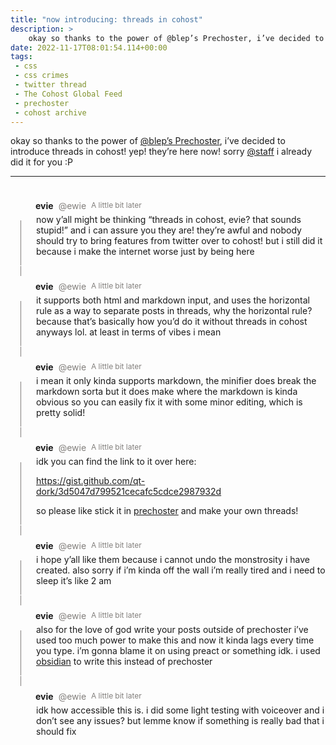 ```yaml
---
title: "now introducing: threads in cohost"
description: >
    okay so thanks to the power of @blep’s Prechoster, i’ve decided to introduce threads in cohost! yep! they’re here now! sorry @staff i already did it for you :P
date: 2022-11-17T08:01:54.114+00:00
tags:
 - css
 - css crimes
 - twitter thread
 - The Cohost Global Feed
 - prechoster
 - cohost archive
---
```


okay so thanks to the power of [@blep’s Prechoster](https://web.archive.org/web/20241216230151mp_/https://cohost.org/blep/post/323847-prechoster), i’ve decided to introduce threads in cohost! yep! they’re here now! sorry [@staff](https://web.archive.org/web/20250107012646/https://cohost.org/staff) i already did it for you :P

---

<div><div style="height: 1rem; width: 1px;"></div> <div style="gap: 0.5rem; align-items: center; display: flex; flex-flow: wrap;"><div><div style="background-image: url(&quot;https://web.archive.org/web/20250107120510/https://staging.cohostcdn.org/avatar/7709-d5965736-bb74-434d-8cb3-65e5f2d65d0f-profile.jpg&quot;); mask-size: contain; -webkit-mask-position-x: center; -webkit-mask-position-y: center; border-radius: 50%; height: 2rem; width: 2rem; aspect-ratio: 1 / 1; background-size: cover; flex-shrink: 0; background-position: center center; background-repeat: no-repeat;"></div></div> <a rel="nofollow noopener" href="https://web.archive.org/web/20250107120510mp_/https://cohost.org/ewie" title="evie" style="color: rgb(25, 25, 25); text-decoration: inherit; font-weight: 700;" target="_blank" tabindex="0">evie</a> <span style="color: rgb(130, 127, 124); font-weight: 400;"><a style="color: inherit; text-decoration: inherit;" tabindex="0">@ewie</a></span> <time datetime="Thu Nov 17 2022 02:00:21 GMT-0600 (Central Standard Time)" style="font-variant-numeric: tabular-nums; color: rgb(130, 127, 124); font-size: 0.75rem; line-height: 1rem;"><a href="https://web.archive.org/web/20250107120510mp_/https://cohost.org/ewie" style="color: inherit; text-decoration: inherit;" target="_blank" rel="nofollow noopener" tabindex="0">A little bit later</a></time></div> <div style="display: flex;"><div style="margin-top: 8px; margin-right: calc(1.5rem); margin-left: 1rem;"><div style="width: 1px; height: 100%; background-color: rgb(130, 127, 124);"></div></div> <div style="margin: -1rem 0px 0px;"><div>
<p>now y’all might be thinking “threads in cohost, evie? that sounds stupid!” and i can assure you they are! they’re awful and nobody should try to bring features from twitter over to cohost! but i still did it because i make the internet worse just by being here</p>
 </div></div></div></div>
<div aria-hidden="true" style="width: 100%; height: 1px; display: block; margin-left: auto; margin-right: auto; border-top-width: 1px; border-top-color: rgb(191, 186, 181);"></div>
<hr style="position: absolute; left: -10000px; top: auto; width: 1px; height: 1px; overflow: hidden;">
<div><div style="display: flex; height: 1rem;"><div style="height: 100%; margin-right: calc(1.5rem); margin-left: 1rem; padding-bottom: 8px;"><div style="width: 1px; height: inherit; background-color: rgb(130, 127, 124);"></div></div> <div style="flex-grow: 1;"></div></div> <div style="gap: 0.5rem; align-items: center; display: flex; flex-flow: wrap;"><div><div style="background-image: url(&quot;https://web.archive.org/web/20250107120510/https://staging.cohostcdn.org/avatar/7709-d5965736-bb74-434d-8cb3-65e5f2d65d0f-profile.jpg&quot;); mask-size: contain; -webkit-mask-position-x: center; -webkit-mask-position-y: center; border-radius: 50%; height: 2rem; width: 2rem; aspect-ratio: 1 / 1; background-size: cover; flex-shrink: 0; background-position: center center; background-repeat: no-repeat;"></div></div> <a rel="nofollow noopener" href="https://web.archive.org/web/20250107120510mp_/https://cohost.org/ewie" title="evie" style="color: rgb(25, 25, 25); text-decoration: inherit; font-weight: 700;" target="_blank" tabindex="0">evie</a> <span style="color: rgb(130, 127, 124); font-weight: 400;"><a style="color: inherit; text-decoration: inherit;" tabindex="0">@ewie</a></span> <time datetime="Thu Nov 17 2022 02:00:21 GMT-0600 (Central Standard Time)" style="font-variant-numeric: tabular-nums; color: rgb(130, 127, 124); font-size: 0.75rem; line-height: 1rem;"><a href="https://web.archive.org/web/20250107120510mp_/https://cohost.org/ewie" style="color: inherit; text-decoration: inherit;" target="_blank" rel="nofollow noopener" tabindex="0">A little bit later</a></time></div> <div style="display: flex;"><div style="margin-top: 8px; margin-right: calc(1.5rem); margin-left: 1rem;"><div style="width: 1px; height: 100%; background-color: rgb(130, 127, 124);"></div></div> <div style="margin: -1rem 0px 0px;"><div>
<p>it supports both html and markdown input, and uses the horizontal rule as a way to separate posts in threads, why the horizontal rule? because that’s basically how you’d do it without threads in cohost anyways lol. at least in terms of vibes i mean</p>
 </div></div></div></div>
<div aria-hidden="true" style="width: 100%; height: 1px; display: block; margin-left: auto; margin-right: auto; border-top-width: 1px; border-top-color: rgb(191, 186, 181);"></div>
<hr style="position: absolute; left: -10000px; top: auto; width: 1px; height: 1px; overflow: hidden;">
<div><div style="display: flex; height: 1rem;"><div style="height: 100%; margin-right: calc(1.5rem); margin-left: 1rem; padding-bottom: 8px;"><div style="width: 1px; height: inherit; background-color: rgb(130, 127, 124);"></div></div> <div style="flex-grow: 1;"></div></div> <div style="gap: 0.5rem; align-items: center; display: flex; flex-flow: wrap;"><div><div style="background-image: url(&quot;https://web.archive.org/web/20250107120510/https://staging.cohostcdn.org/avatar/7709-d5965736-bb74-434d-8cb3-65e5f2d65d0f-profile.jpg&quot;); mask-size: contain; -webkit-mask-position-x: center; -webkit-mask-position-y: center; border-radius: 50%; height: 2rem; width: 2rem; aspect-ratio: 1 / 1; background-size: cover; flex-shrink: 0; background-position: center center; background-repeat: no-repeat;"></div></div> <a rel="nofollow noopener" href="https://web.archive.org/web/20250107120510mp_/https://cohost.org/ewie" title="evie" style="color: rgb(25, 25, 25); text-decoration: inherit; font-weight: 700;" target="_blank" tabindex="0">evie</a> <span style="color: rgb(130, 127, 124); font-weight: 400;"><a style="color: inherit; text-decoration: inherit;" tabindex="0">@ewie</a></span> <time datetime="Thu Nov 17 2022 02:00:21 GMT-0600 (Central Standard Time)" style="font-variant-numeric: tabular-nums; color: rgb(130, 127, 124); font-size: 0.75rem; line-height: 1rem;"><a href="https://web.archive.org/web/20250107120510mp_/https://cohost.org/ewie" style="color: inherit; text-decoration: inherit;" target="_blank" rel="nofollow noopener" tabindex="0">A little bit later</a></time></div> <div style="display: flex;"><div style="margin-top: 8px; margin-right: calc(1.5rem); margin-left: 1rem;"><div style="width: 1px; height: 100%; background-color: rgb(130, 127, 124);"></div></div> <div style="margin: -1rem 0px 0px;"><div>
<p>i mean it only kinda supports markdown, the minifier does break the markdown sorta but it does make where the markdown is kinda obvious so you can easily fix it with some minor editing, which is pretty solid!</p>
 </div></div></div></div>
<div aria-hidden="true" style="width: 100%; height: 1px; display: block; margin-left: auto; margin-right: auto; border-top-width: 1px; border-top-color: rgb(191, 186, 181);"></div>
<hr style="position: absolute; left: -10000px; top: auto; width: 1px; height: 1px; overflow: hidden;">
<div><div style="display: flex; height: 1rem;"><div style="height: 100%; margin-right: calc(1.5rem); margin-left: 1rem; padding-bottom: 8px;"><div style="width: 1px; height: inherit; background-color: rgb(130, 127, 124);"></div></div> <div style="flex-grow: 1;"></div></div> <div style="gap: 0.5rem; align-items: center; display: flex; flex-flow: wrap;"><div><div style="background-image: url(&quot;https://web.archive.org/web/20250107120510/https://staging.cohostcdn.org/avatar/7709-d5965736-bb74-434d-8cb3-65e5f2d65d0f-profile.jpg&quot;); mask-size: contain; -webkit-mask-position-x: center; -webkit-mask-position-y: center; border-radius: 50%; height: 2rem; width: 2rem; aspect-ratio: 1 / 1; background-size: cover; flex-shrink: 0; background-position: center center; background-repeat: no-repeat;"></div></div> <a rel="nofollow noopener" href="https://web.archive.org/web/20250107120510mp_/https://cohost.org/ewie" title="evie" style="color: rgb(25, 25, 25); text-decoration: inherit; font-weight: 700;" target="_blank" tabindex="0">evie</a> <span style="color: rgb(130, 127, 124); font-weight: 400;"><a style="color: inherit; text-decoration: inherit;" tabindex="0">@ewie</a></span> <time datetime="Thu Nov 17 2022 02:00:21 GMT-0600 (Central Standard Time)" style="font-variant-numeric: tabular-nums; color: rgb(130, 127, 124); font-size: 0.75rem; line-height: 1rem;"><a href="https://web.archive.org/web/20250107120510mp_/https://cohost.org/ewie" style="color: inherit; text-decoration: inherit;" target="_blank" rel="nofollow noopener" tabindex="0">A little bit later</a></time></div> <div style="display: flex;"><div style="margin-top: 8px; margin-right: calc(1.5rem); margin-left: 1rem;"><div style="width: 1px; height: 100%; background-color: rgb(130, 127, 124);"></div></div> <div style="margin: -1rem 0px 0px;"><div>
<p>idk you can find the link to it over here:</p>
<div><div class="co-embed"><div class="co-ui-text mt-0 p-3 text-right"><a href="https://web.archive.org/web/20250107120510mp_/https://gist.github.com/qt-dork/3d5047d799521cecafc5cdce2987932d" target="_blank" rel="noopener nofollow" tabindex="0">https://gist.github.com/qt-dork/3d5047d799521cecafc5cdce2987932d</a></div></div></div>
<p>so please like stick it in <a href="https://web.archive.org/web/20250107120510mp_/https://cloudwithlightning.net/random/chostin/prechoster/" target="_blank" rel="nofollow noopener" tabindex="0">prechoster</a> and make your own threads!</p>
 </div></div></div></div>
<div aria-hidden="true" style="width: 100%; height: 1px; display: block; margin-left: auto; margin-right: auto; border-top-width: 1px; border-top-color: rgb(191, 186, 181);"></div>
<hr style="position: absolute; left: -10000px; top: auto; width: 1px; height: 1px; overflow: hidden;">
<div><div style="display: flex; height: 1rem;"><div style="height: 100%; margin-right: calc(1.5rem); margin-left: 1rem; padding-bottom: 8px;"><div style="width: 1px; height: inherit; background-color: rgb(130, 127, 124);"></div></div> <div style="flex-grow: 1;"></div></div> <div style="gap: 0.5rem; align-items: center; display: flex; flex-flow: wrap;"><div><div style="background-image: url(&quot;https://web.archive.org/web/20250107120510/https://staging.cohostcdn.org/avatar/7709-d5965736-bb74-434d-8cb3-65e5f2d65d0f-profile.jpg&quot;); mask-size: contain; -webkit-mask-position-x: center; -webkit-mask-position-y: center; border-radius: 50%; height: 2rem; width: 2rem; aspect-ratio: 1 / 1; background-size: cover; flex-shrink: 0; background-position: center center; background-repeat: no-repeat;"></div></div> <a rel="nofollow noopener" href="https://web.archive.org/web/20250107120510mp_/https://cohost.org/ewie" title="evie" style="color: rgb(25, 25, 25); text-decoration: inherit; font-weight: 700;" target="_blank" tabindex="0">evie</a> <span style="color: rgb(130, 127, 124); font-weight: 400;"><a style="color: inherit; text-decoration: inherit;" tabindex="0">@ewie</a></span> <time datetime="Thu Nov 17 2022 02:00:21 GMT-0600 (Central Standard Time)" style="font-variant-numeric: tabular-nums; color: rgb(130, 127, 124); font-size: 0.75rem; line-height: 1rem;"><a href="https://web.archive.org/web/20250107120510mp_/https://cohost.org/ewie" style="color: inherit; text-decoration: inherit;" target="_blank" rel="nofollow noopener" tabindex="0">A little bit later</a></time></div> <div style="display: flex;"><div style="margin-top: 8px; margin-right: calc(1.5rem); margin-left: 1rem;"><div style="width: 1px; height: 100%; background-color: rgb(130, 127, 124);"></div></div> <div style="margin: -1rem 0px 0px;"><div>
<p>i hope y’all like them because i cannot undo the monstrosity i have created. also sorry if i’m kinda off the wall i’m really tired and i need to sleep it’s like 2 am</p>
 </div></div></div></div>
<div aria-hidden="true" style="width: 100%; height: 1px; display: block; margin-left: auto; margin-right: auto; border-top-width: 1px; border-top-color: rgb(191, 186, 181);"></div>
<hr style="position: absolute; left: -10000px; top: auto; width: 1px; height: 1px; overflow: hidden;">
<div><div style="display: flex; height: 1rem;"><div style="height: 100%; margin-right: calc(1.5rem); margin-left: 1rem; padding-bottom: 8px;"><div style="width: 1px; height: inherit; background-color: rgb(130, 127, 124);"></div></div> <div style="flex-grow: 1;"></div></div> <div style="gap: 0.5rem; align-items: center; display: flex; flex-flow: wrap;"><div><div style="background-image: url(&quot;https://web.archive.org/web/20250107120510/https://staging.cohostcdn.org/avatar/7709-d5965736-bb74-434d-8cb3-65e5f2d65d0f-profile.jpg&quot;); mask-size: contain; -webkit-mask-position-x: center; -webkit-mask-position-y: center; border-radius: 50%; height: 2rem; width: 2rem; aspect-ratio: 1 / 1; background-size: cover; flex-shrink: 0; background-position: center center; background-repeat: no-repeat;"></div></div> <a rel="nofollow noopener" href="https://web.archive.org/web/20250107120510mp_/https://cohost.org/ewie" title="evie" style="color: rgb(25, 25, 25); text-decoration: inherit; font-weight: 700;" target="_blank" tabindex="0">evie</a> <span style="color: rgb(130, 127, 124); font-weight: 400;"><a style="color: inherit; text-decoration: inherit;" tabindex="0">@ewie</a></span> <time datetime="Thu Nov 17 2022 02:00:21 GMT-0600 (Central Standard Time)" style="font-variant-numeric: tabular-nums; color: rgb(130, 127, 124); font-size: 0.75rem; line-height: 1rem;"><a href="https://web.archive.org/web/20250107120510mp_/https://cohost.org/ewie" style="color: inherit; text-decoration: inherit;" target="_blank" rel="nofollow noopener" tabindex="0">A little bit later</a></time></div> <div style="display: flex;"><div style="margin-top: 8px; margin-right: calc(1.5rem); margin-left: 1rem;"><div style="width: 1px; height: 100%; background-color: rgb(130, 127, 124);"></div></div> <div style="margin: -1rem 0px 0px;"><div>
<p>also for the love of god write your posts outside of prechoster i’ve used too much power to make this and now it kinda lags every time you type. i’m gonna blame it on using preact or something idk. i used <a href="https://web.archive.org/web/20250107120510mp_/https://obsidian.md" target="_blank" rel="nofollow noopener" tabindex="0">obsidian</a> to write this instead of prechoster</p>
 </div></div></div></div>
<div aria-hidden="true" style="width: 100%; height: 1px; display: block; margin-left: auto; margin-right: auto; border-top-width: 1px; border-top-color: rgb(191, 186, 181);"></div>
<hr style="position: absolute; left: -10000px; top: auto; width: 1px; height: 1px; overflow: hidden;">
<div><div style="display: flex; height: 1rem;"><div style="height: 100%; margin-right: calc(1.5rem); margin-left: 1rem; padding-bottom: 8px;"><div style="width: 1px; height: inherit; background-color: rgb(130, 127, 124);"></div></div> <div style="flex-grow: 1;"></div></div> <div style="gap: 0.5rem; align-items: center; display: flex; flex-flow: wrap;"><div><div style="background-image: url(&quot;https://web.archive.org/web/20250107120510/https://staging.cohostcdn.org/avatar/7709-d5965736-bb74-434d-8cb3-65e5f2d65d0f-profile.jpg&quot;); mask-size: contain; -webkit-mask-position-x: center; -webkit-mask-position-y: center; border-radius: 50%; height: 2rem; width: 2rem; aspect-ratio: 1 / 1; background-size: cover; flex-shrink: 0; background-position: center center; background-repeat: no-repeat;"></div></div> <a rel="nofollow noopener" href="https://web.archive.org/web/20250107120510mp_/https://cohost.org/ewie" title="evie" style="color: rgb(25, 25, 25); text-decoration: inherit; font-weight: 700;" target="_blank" tabindex="0">evie</a> <span style="color: rgb(130, 127, 124); font-weight: 400;"><a style="color: inherit; text-decoration: inherit;" tabindex="0">@ewie</a></span> <time datetime="Thu Nov 17 2022 02:00:21 GMT-0600 (Central Standard Time)" style="font-variant-numeric: tabular-nums; color: rgb(130, 127, 124); font-size: 0.75rem; line-height: 1rem;"><a href="https://web.archive.org/web/20250107120510mp_/https://cohost.org/ewie" style="color: inherit; text-decoration: inherit;" target="_blank" rel="nofollow noopener" tabindex="0">A little bit later</a></time></div> <div style="display: flex;"><div style="margin-top: 8px; margin-right: calc(1.5rem); margin-left: 1rem;"><div style="width: 1px; height: 100%; background-color: unset;"></div></div> <div style="margin: -1rem 0px;"><div>
<p>idk how accessible this is. i did some light testing with voiceover and i don’t see any issues? but lemme know if something is really bad that i should fix </p></div></div></div></div>
